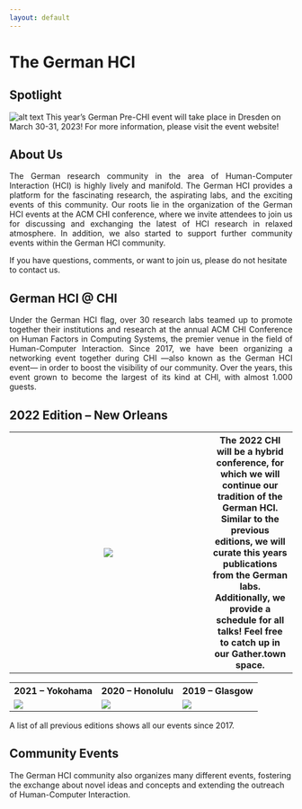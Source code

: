 ```yaml
---
layout: default
---
```


# The German HCI

## Spotlight
![alt text](https://raw.githubusercontent.com/Kevacasiete/kevacasiete.github.io/master/images/pre-chi23_banner.jpg "Logo Title Text 1")
This year’s German Pre-CHI event will take place in Dresden on March 30-31, 2023! For more information, please visit the event website!

## About Us
<div align="justify">The German research community in the area of Human-Computer Interaction (HCI) is highly lively and manifold. The German HCI provides a platform for the fascinating research, the aspirating labs, and the exciting events of this community. Our roots lie in the organization of the German HCI events at the ACM CHI conference, where we invite attendees to join us for discussing and exchanging the latest of HCI research in relaxed atmosphere. In addition, we also started to support further community events within the German HCI community. </div>

If you have questions, comments, or want to join us, please do not hesitate to contact us.

## German HCI @ CHI
<div align="justify">Under the German HCI flag, over 30 research labs teamed up to promote together their institutions and research at the annual ACM CHI Conference on Human Factors in Computing Systems, the premier venue in the field of Human-Computer Interaction. Since 2017, we have been organizing a networking event together during CHI —also known as the German HCI event— in order to boost the visibility of our community. Over the years, this event grown to become the largest of its kind at CHI, with almost 1.000 guests. </div>

## 2022 Edition – New Orleans

<d1>
 <table style="width:100%">
  <tr>
   <th style="width:70%"> <img src="https://raw.githubusercontent.com/Kevacasiete/kevacasiete.github.io/master/images/CHI2022_fixed-768x1089.jpg" > </th>
   <th style="height:100px"> The 2022 CHI will be a hybrid conference, for which we will continue our tradition of the German HCI. Similar to the previous editions, we will curate this years publications from the German labs. Additionally, we provide a schedule for all talks! Feel free to catch up in our Gather.town space.  </th>
  </tr>
 </table>
 

<table style="width:100%">
  <tr>
    <th>2021 – Yokohama</th>
    <th>2020 – Honolulu</th>
    <th>2019 – Glasgow</th>
  </tr>
  <tr>
    <td><img src="https://raw.githubusercontent.com/Kevacasiete/kevacasiete.github.io/master/images/CHI2022_fixed-768x1089.jpg" ></td>
    <td><img src="https://raw.githubusercontent.com/Kevacasiete/kevacasiete.github.io/master/images/CHI2022_fixed-768x1089.jpg" ></td>
    <td><img src="https://raw.githubusercontent.com/Kevacasiete/kevacasiete.github.io/master/images/CHI2022_fixed-768x1089.jpg" ></td>
  </tr>
  
</table>

 </d1>

A list of all previous editions shows all our events since 2017.

## Community Events
The German HCI community also organizes many different events, fostering the exchange about novel ideas and concepts and extending the outreach of Human-Computer Interaction.



